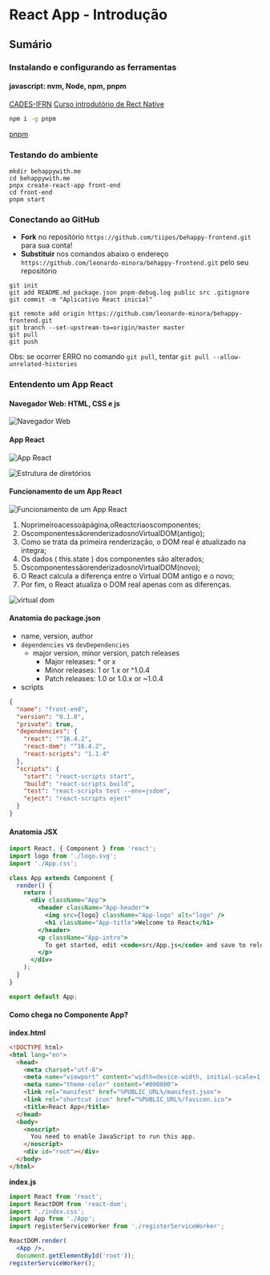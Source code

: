 # [](#header-1) React App - Introdução


## [](#header-2) Sumário


### [](#header-3) Instalando e configurando as ferramentas

#### [](#header-4) javascript: nvm, Node, npm, pnpm

[CADES-IFRN](https://cades.natal.br) [Curso introdutório de Rect Native](https://github.com/cades-ifrn/minicurso-react-native-wtads/blob/master/install.md)

```sh
npm i -g pnpm
```

[pnpm](https://pnpm.js.org)


### [](#header-3) Testando do ambiente

```
mkdir behappywith.me
cd behappywith.me
pnpx create-react-app front-end
cd front-end
pnpm start
```


### [](#header-3) Conectando ao GitHub

- **Fork**  no repositório ```https://github.com/tiipos/behappy-frontend.git``` para sua conta!
- **Substituir** nos comandos abaixo o endereço ```https://github.com/leonardo-minora/behappy-frontend.git``` pelo seu repositório

```git
git init
git add README.md package.json pnpm-debug.log public src .gitignore
git commit -m "Aplicativo React inicial"

git remote add origin https://github.com/leonardo-minora/behappy-frontend.git
git branch --set-upstream-to=origin/master master
git pull
git push
```
Obs: se ocorrer ERRO no comando ```git pull```, tentar ```git pull --allow-unrelated-histories```

### [](#header-3) Entendento um App React

#### [](#header-4) Navegador Web: HTML, CSS e js

![Navegador Web](img/browser.jpeg)


#### [](#header-4) App React

![App React](img/react-app.jpeg)

![Estrutura de diretórios](img/react-dir.png)


#### [](#header-4) Funcionamento de um App React

![Funcionamento de um App React](img/react-dom.png)

1. Noprimeiroacessoàpágina,oReactcriaoscomponentes;
2. OscomponentessãorenderizadosnoVirtualDOM(antigo);
3. Como se trata da primeira renderização, o DOM real é
atualizado na íntegra;
4. Os dados ( this.state ) dos componentes são alterados;
5. OscomponentessãorenderizadosnoVirtualDOM(novo);
6. O React calcula a diferença entre o Virtual DOM antigo e o
novo;
7. Por fim, o React atualiza o DOM real apenas com as
diferenças.

![virtual dom](img/react-virtualdom.png)

#### [](#header-4) Anatomia do package.json

- name, version, author
- ```dependencies``` vs ```devDependencies```
  - major version, minor version, patch releases
    - Major releases: * or x
    - Minor releases: 1 or 1.x or ^1.0.4
    - Patch releases: 1.0 or 1.0.x or ~1.0.4
- scripts

```json
{
  "name": "front-end",
  "version": "0.1.0",
  "private": true,
  "dependencies": {
    "react": "^16.4.2",
    "react-dom": "^16.4.2",
    "react-scripts": "1.1.4"
  },
  "scripts": {
    "start": "react-scripts start",
    "build": "react-scripts build",
    "test": "react-scripts test --env=jsdom",
    "eject": "react-scripts eject"
  }
}
```

#### [](#header-4) Anatomia JSX

```jsx
import React, { Component } from 'react';
import logo from './logo.svg';
import './App.css';

class App extends Component {
  render() {
    return (
      <div className="App">
        <header className="App-header">
          <img src={logo} className="App-logo" alt="logo" />
          <h1 className="App-title">Welcome to React</h1>
        </header>
        <p className="App-intro">
          To get started, edit <code>src/App.js</code> and save to reload.
        </p>
      </div>
    );
  }
}

export default App;
```

#### [](#header-4) Como chega no Componente App?

**index.html**
```html
<!DOCTYPE html>
<html lang="en">
  <head>
    <meta charset="utf-8">
    <meta name="viewport" content="width=device-width, initial-scale=1, shrink-to-fit=no">
    <meta name="theme-color" content="#000000">
    <link rel="manifest" href="%PUBLIC_URL%/manifest.json">
    <link rel="shortcut icon" href="%PUBLIC_URL%/favicon.ico">
    <title>React App</title>
  </head>
  <body>
    <noscript>
      You need to enable JavaScript to run this app.
    </noscript>
    <div id="root"></div>
  </body>
</html>
```

**index.js**
```jsx
import React from 'react';
import ReactDOM from 'react-dom';
import './index.css';
import App from './App';
import registerServiceWorker from './registerServiceWorker';

ReactDOM.render(
  <App />, 
  document.getElementById('root'));
registerServiceWorker();
```
